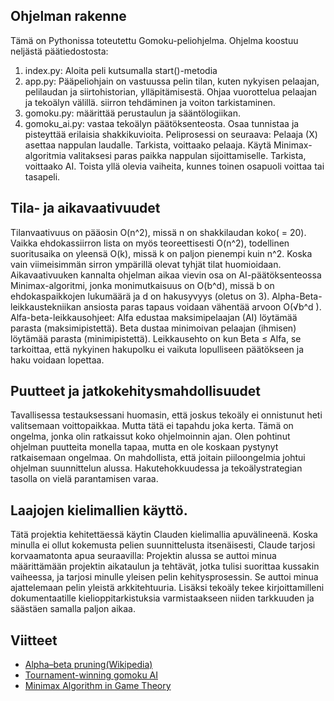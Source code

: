 ## Ohjelman rakenne
Tämä on Pythonissa toteutettu Gomoku-peliohjelma. Ohjelma koostuu neljästä päätiedostosta:
1. index.py: Aloita peli kutsumalla start()-metodia
2. app.py: Pääpeliohjain on vastuussa pelin tilan, kuten nykyisen pelaajan, pelilaudan ja siirtohistorian, ylläpitämisestä. Ohjaa vuorottelua pelaajan ja tekoälyn välillä. siirron tehdäminen ja voiton tarkistaminen.
3. gomoku.py: määrittää perustaulun ja sääntölogiikan.
4. gomoku_ai.py: vastaa tekoälyn päätöksenteosta. Osaa tunnistaa ja pisteyttää erilaisia ​​shakkikuvioita.
Peliprosessi on seuraava: Pelaaja (X) asettaa nappulan laudalle. Tarkista, voittaako pelaaja. Käytä Minimax-algoritmia valitaksesi paras paikka nappulan sijoittamiselle. Tarkista, voittaako AI. Toista yllä olevia vaiheita, kunnes toinen osapuoli voittaa tai tasapeli.
## Tila- ja aikavaativuudet
Tilanvaativuus on pääosin O(n^2), missä n on shakkilaudan koko( = 20). Vaikka ehdokassiirron lista on myös teoreettisesti O(n^2), todellinen suoritusaika on yleensä O(k), missä k on paljon pienempi kuin n^2. Koska vain viimeisimmän sirron ympärillä olevat tyhjät tilat huomioidaan. Aikavaativuuken kannalta ohjelman aikaa vievin osa on AI-päätöksenteossa Minimax-algoritmi, jonka monimutkaisuus on O(b^d), missä b on ehdokaspaikkojen lukumäärä ja d on hakusyvyys (oletus on 3). Alpha-Beta-leikkaustekniikan ansiosta paras tapaus voidaan vähentää arvoon O(√b^d ).
Alfa-beta-leikkausohjeet:
Alfa edustaa maksimipelaajan (AI) löytämää parasta (maksimipistettä). Beta dustaa minimoivan pelaajan (ihmisen) löytämää parasta (minimipistettä). Leikkausehto on kun Beta ≤ Alfa, se tarkoittaa, että nykyinen hakupolku ei vaikuta lopulliseen päätökseen ja haku voidaan lopettaa.
## Puutteet ja jatkokehitysmahdollisuudet
Tavallisessa testauksessani huomasin, että joskus tekoäly ei onnistunut heti valitsemaan voittopaikkaa. Mutta tätä ei tapahdu joka kerta. Tämä on ongelma, jonka olin ratkaissut koko ohjelmoinnin ajan. Olen pohtinut ohjelman puutteita monella tapaa, mutta en ole koskaan pystynyt ratkaisemaan ongelmaa. On mahdollista, että joitain piiloongelmia johtui ohjelman suunnittelun alussa. Hakutehokkuudessa ja tekoälystrategian tasolla on vielä parantamisen varaa.
## Laajojen kielimallien käyttö. 
Tätä projektia kehitettäessä käytin Clauden kielimallia apuvälineenä. Koska minulla ei ollut kokemusta pelien suunnittelusta itsenäisesti, Claude tarjosi korvaamatonta apua seuraavilla: Projektin alussa se auttoi minua määrittämään projektin aikataulun ja tehtävät, jotka tulisi suorittaa kussakin vaiheessa, ja tarjosi minulle yleisen pelin kehitysprosessin. Se auttoi minua ajattelemaan pelin yleistä arkkitehtuuria.
Lisäksi tekoäly tekee kirjoittamilleni dokumentaatille kielioppitarkistuksia varmistaakseen niiden tarkkuuden ja säästäen samalla paljon aikaa.
## Viitteet
- [Alpha–beta pruning(Wikipedia)](https://en.wikipedia.org/wiki/Alpha%E2%80%93beta_pruning)
- [Tournament-winning gomoku AI](https://sortingsearching.com/2020/05/18/gomoku.html)
- [Minimax Algorithm in Game Theory](https://www.geeksforgeeks.org/minimax-algorithm-in-game-theory-set-1-introduction/)